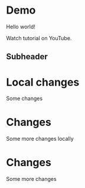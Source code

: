 # Demo

Hello world!



Watch tutorial on YouTube.

## Subheader

# Local changes

Some changes


# Changes

Some more changes locally

# Changes

Some more changes